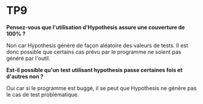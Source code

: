 # TP9

**Pensez-vous que l'utilisation d'Hypothesis assure une couverture de 100% ?**

Non car Hypothesis génère de façon aléatoire des valeurs de tests. Il est donc possible que certains cas prévu par le programme ne soient pas généré par l'outil.

**Est-il possible qu'un test utilisant hypothesis passe certaines fois et d'autres non ?**

Oui car si le programme est buggé, il se peut que Hypothesis ne génère pas le cas de test problématique.
